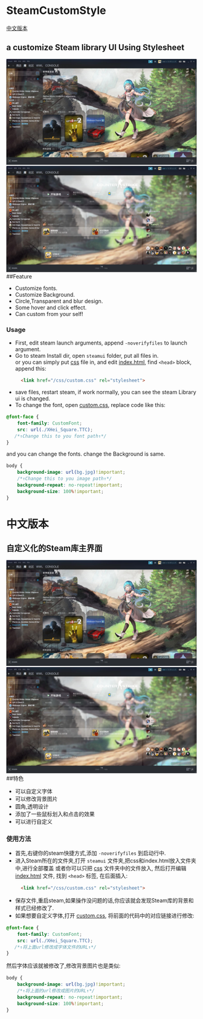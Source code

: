 # SteamCustomStyle
[中文版本](#chinese)
## a customize Steam library UI Using Stylesheet
![look like this](.img/steamUI.jpg "UI")
![Game info page](.img/gameUI.jpg "UI")
##Feature
- Customize fonts.
- Customize Background.
- Circle,Transparent and blur design.
- Some hover and click effect.
- Can custom from your self!

### Usage
- First, edit steam launch arguments, append  ```-noverifyfiles``` to launch argument.
- Go to steam Install dir, open ```steamui``` folder, put all files in.  
or you can simply put [css](css) file in, and edit [index.html](index.html), find ```<head>```
  block, append this:
  ```html
    <link href="/css/custom.css" rel="stylesheet">
    ```
- save files, restart steam, if work normally, you can see the steam Library ui is changed.
- To change the font, open [custom.css](css/custom.css), replace code like this:
```css
@font-face {
    font-family: CustomFont;
    src: url(./XHei_Square.TTC);
   /*↑Change this to you font path↑*/
}
```
and you can change the fonts. change the Background is same.
```css
body {
    background-image: url(bg.jpg)!important;
    /*↑Change this to you image path↑*/
    background-repeat: no-repeat!important;
    background-size: 100%!important;
}
```

<h1 id="chinese">中文版本</h1>

## 自定义化的Steam库主界面
![look like this](.img/steamUI.jpg "UI")  
![Game info page](.img/gameUI.jpg "UI")
##特色
- 可以自定义字体
- 可以修改背景图片
- 圆角,透明设计
- 添加了一些鼠标划入和点击的效果
- 可以进行自定义

### 使用方法
- 首先,右键你的steam快捷方式,添加  ```-noverifyfiles``` 到启动行中.
- 进入Steam所在的文件夹,打开 ```steamui``` 文件夹,把css和index.html放入文件夹中,进行全部覆盖 
  或者你可以只把 [css](css) 文件夹中的文件放入, 然后打开编辑 [index.html](index.html) 文件, 找到 ```<head>``` 标签,
  在后面插入:
  ```html
    <link href="/css/custom.css" rel="stylesheet">
    ```
- 保存文件,重启steam,如果操作没问题的话,你应该就会发现Steam库的背景和样式已经修改了.
- 如果想要自定义字体,打开 [custom.css](css/custom.css), 将前面的代码中的对应链接进行修改:
```css
@font-face {
    font-family: CustomFont;
    src: url(./XHei_Square.TTC);
   /*↑将上面url修改成字体文件的URL↑*/
}
```
然后字体应该就被修改了,修改背景图片也是类似:
```css
body {
    background-image: url(bg.jpg)!important;
    /*↑将上面的url修改成图片的URL↑*/
    background-repeat: no-repeat!important;
    background-size: 100%!important;
}
```